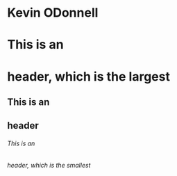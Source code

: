 # Kevin ODonnell

# This is an <h1> header, which is the largest
## This is an <h2> header
###### This is an <h6> header, which is the smallest
